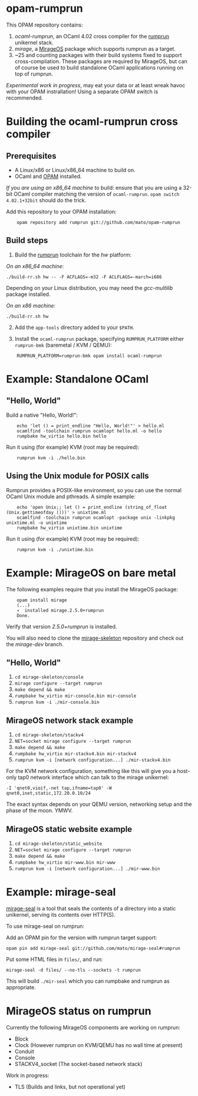# opam-rumprun

This OPAM repository contains:

1. _ocaml-rumprun_, an OCaml 4.02 cross compiler for the
   [rumprun](http://repo.rumpkernel.org/rumprun) unikernel stack.
2. _mirage_, a [MirageOS](http://openmirage.org) package which supports rumprun
   as a target.
3. ~25 and counting packages with their build systems fixed to support
   cross-compliation. These packages are required by MirageOS, but can of
   course be used to build standalone OCaml applications running on top of
   rumprun.

*Experimental work in progress*, may eat your data or at least wreak havoc with
your OPAM instrallation! Using a separate OPAM switch is recommended.

# Building the ocaml-rumprun cross compiler

## Prerequisites

* A Linux/x86 or Linux/x86\_64 machine to build on.
* OCaml and [OPAM](https://opam.ocaml.org) installed.

*If you are using an x86_64 machine* to build: ensure that you are using a
32-bit OCaml compiler matching the version of `ocaml-rumprun`. `opam switch
4.02.1+32bit` should do the trick.

Add this repository to your OPAM installation:
````
    opam repository add rumprun git://github.com/mato/opam-rumprun

````

## Build steps

1. Build the [rumprun](http://repo.rumpkernel.org/rumprun) toolchain for the _hw_
platform:

  *On an x86_64 machine*:

  ````
  ./build-rr.sh hw -- -F ACFLAGS=-m32 -F ACLFLAGS=-march=i686
  ````

  Depending on your Linux distribution, you may need the _gcc-multilib_ package
  installed.

  *On an x86 machine*:

  ````
  ./build-rr.sh hw
  ````

2. Add the `app-tools` directory added to your `$PATH`.

3. Install the `ocaml-rumprun` package, specifying `RUMPRUN_PLATFORM` either
`rumprun-bmk` (baremetal / KVM / QEMU):
  
  ````
      RUMPRUN_PLATFORM=rumprun-bmk opam install ocaml-rumprun
  ````

# Example: Standalone OCaml

## "Hello, World"

Build a native "Hello, World!":
````
    echo 'let () = print_endline "Hello, World!"' > hello.ml
    ocamlfind -toolchain rumprun ocamlopt hello.ml -o hello
    rumpbake hw_virtio hello.bin hello
````

Run it using (for example) KVM (root may be required):
````
    rumprun kvm -i ./hello.bin
````

## Using the Unix module for POSIX calls

Rumprun provides a POSIX-like environment, so you can use the normal OCaml Unix
module and pthreads. A simple example:

````
    echo 'open Unix;; let () = print_endline (string_of_float (Unix.gettimeofday ()))' > unixtime.ml
    ocamlfind -toolchain rumprun ocamlopt -package unix -linkpkg unixtime.ml -o unixtime
    rumpbake hw_virtio unixtime.bin unixtime
````

Run it using (for example) KVM (root may be required):
````
    rumprun kvm -i ./unixtime.bin
````

# Example: MirageOS on bare metal

The following examples require that you install the MirageOS package:

````
    opam install mirage
    (...)
    ∗  installed mirage.2.5.0+rumprun
    Done.

````
Verify that version _2.5.0+rumprun_ is installed.

You will also need to clone the
[mirage-skeleton](https://github.com/mirage/mirage-skeleton) repository and
check out the _mirage-dev_ branch.

## "Hello, World"

1. `cd mirage-skeleton/console`
2. `mirage configure --target rumprun`
3. `make depend && make`
4. `rumpbake hw_virtio mir-console.bin mir-console`
5. `rumprun kvm -i ./mir-console.bin`

## MirageOS network stack example

1. `cd mirage-skeleton/stackv4`
2. `NET=socket mirage configure --target rumprun`
3. `make depend && make`
4. `rumpbake hw_virtio mir-stackv4.bin mir-stackv4`
5. `rumprun kvm -i [network configuration...] ./mir-stackv4.bin`

For the KVM network configuration, something like this will give you a
host-only tap0 network interface which can talk to the mirage unikernel:

`-I 'qnet0,vioif,-net tap,ifname=tap0' -W qnet0,inet,static,172.20.0.10/24`

The exact syntax depends on your QEMU version, networking setup and the phase
of the moon. YMWV.

## MirageOS static website example

1. `cd mirage-skeleton/static_website`
2. `NET=socket mirage configure --target rumprun`
3. `make depend && make`
4. `rumpbake hw_virtio mir-www.bin mir-www`
5. `rumprun kvm -i [network configuration...] ./mir-www.bin`

# Example: mirage-seal

[mirage-seal](https://github.com/mirage/mirage-seal) is a tool that seals the
contents of a directory into a static unikernel, serving its contents over
HTTP(S).

To use mirage-seal on rumprun:

Add an OPAM pin for the version with rumprun target support:

````
opam pin add mirage-seal git://github.com/mato/mirage-seal#rumprun

````

Put some HTML files in `files/`, and run:
````
mirage-seal -d files/ --no-tls --sockets -t rumprun

````

This will build `./mir-seal` which you can rumpbake and rumprun as appropriate.


# MirageOS status on rumprun

Currently the following MirageOS components are working on rumprun:

* Block
* Clock (However rumprun on KVM/QEMU has no wall time at present)
* Conduit
* Console
* STACKV4\_socket (The socket-based network stack)

Work in progress:

* TLS (Builds and links, but not operational yet)
